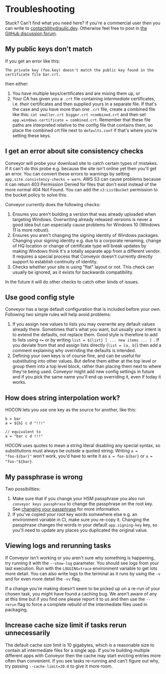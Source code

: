 # Troubleshooting

Stuck? Can't find what you need here? If you're a commercial user then you can write to [contact@hydraulic.dev](mailto:contact@hydraulic.dev). Otherwise feel free to post in [the GitHub discussion forum](https://github.com/hydraulic-software/conveyor/discussions).

## My public keys don't match

If you get an error like this:

```
The private key (foo.key) doesn't match the public key found in the certificate file bar.crt.
```

then either:

1. You have multiple keys/certificates and are mixing them up, or
2. Your CA has given you a `.crt` file containing _intermediate_ certificates, i.e. _their_ certificates and then supplied yours in a 
   separate file. If that's the case and you have more than one `.crt` file, create a combined file like this: 
   `cat smaller.crt bigger.crt >combined.crt` and then set `app.windows.certificate = combined.crt`. Remember that these file paths
   are interpreted relative to the config file that contains them, so place the combined crt file next to `defaults.conf` if that's where
   you're setting these keys.

## I get an error about site consistency checks

Conveyor will probe your download site to catch certain types of mistakes. If it can't do this probe e.g. because the site isn't online yet then you'll get an error. You can convert these errors to warnings by setting `app.site.consistency-checks = warn`. AWS S3 can cause problems because it can return 403 Permission Denied for files that don't exist instead of the more normal 404 Not Found. You can add the `s3:ListBucket` permission to the bucket policy to solve this.

Conveyor currently does the following checks:

1. Ensures you aren't building a version that was already uploaded when targeting Windows. Overwriting already released versions is never a good idea but can especially cause problems for Windows 10 (Windows 11 is more robust).
2. Ensures you aren't changing the signing identity of Windows packages. Changing your signing identity e.g. due to a corporate renaming, change of HQ location or change of certificate type will break updates by making Windows think it's a totally separate app from a different vendor. It requires a special process that Conveyor doesn't currently directly support to establish continuity of identity.
3. Checks whether your site is using "flat" layout or not. This check can usually be ignored, as it exists for backwards compatibility.

In the future it will do other checks to catch other kinds of issues.

## Use good config style

Conveyor has a large default configuration that is included before your own. Following two simple rules will help avoid problems:

1. If you assign new values to lists you may overwrite any default values already there. Sometimes that's what you want, but usually your intent is to extend the defaults, not replace them. Good style is therefore to add to lists using `+=` or by writing `list = ${list} [ ... new items ... ] `. If you deviate from that and assign lists directly (`list = [a, b]`) then add a comment explaining why overriding the defaults is intended.
2. Defining your own keys is of course fine, and can be useful for substituting into other values. But define them either at the top level or group them into a top level block, rather than placing them next to where they're being used. Conveyor might add new config settings in future and if you pick the same name you'll end up overriding it, even if today it works.

## How does string interpolation work?

HOCON lets you use one key as the source for another, like this:

```
b = bar
a = ${b} c d "!!!"

// equivalent to
a = "bar c d !!!"
```

HOCON uses quotes to mean a string literal disabling any special syntax, so substitutions must always be _outside_ a quoted string. Writing `a = "foo-${bar}"` won't work, you'd have to write it as `a = foo-${bar}` or `a = "foo-"${bar}`.

## My passphrase is wrong

Two possibilities:

1. Make sure that if you change your HSM passphrase you also run `conveyor keys passphrase` to change the passphrase on the root key. See [changing your passphrase](../configs/keys-and-certificates.md#passphrases) for more information.
2. If you've copied your root key words somewhere else e.g. an environment variable in CI, make sure you re-copy it. Changing the passphrase changes the words in your default `app.signing-key` key, so you'll need to update any places you duplicated the original value. 

## Viewing logs and rerunning tasks

If Conveyor isn't working or you aren't sure why something is happening, try running it with the `--show-log` parameter. You should see logs from your last execution. Run with the `LOGGING=trace` environment variable to get lots more detail. You can also write logs to the terminal as it runs by using the `-v` and for even more detail the `-vv` flag.

If a change you're making doesn't seem to be picked up on a re-run of your chosen task, you might have found a caching bug. We aren't aware of any at this time but if you find one please report it to us and then use the `--rerun` flag to force a complete rebuild of the intermediate files used in packaging.

## Increase cache size limit if tasks rerun unnecessarily

The default cache size limit is 10 gigabytes, which is a reasonable size to contain all intermediate files for a single app. If you're building multiple different apps with Conveyor then the cache may start evicting entries more often than convenient. If you see tasks re-running and can't figure out why, try passing `--cache-limit=20.0` to give it more room.
